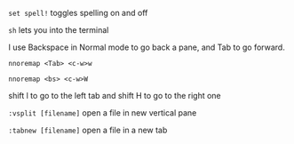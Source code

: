 `set spell!` toggles spelling on and off

`sh` lets you into the terminal

I use Backspace in Normal mode to go back a pane, and Tab to go forward. 

`nnoremap <Tab> <c-w>w`

`nnoremap <bs> <c-w>W`

shift l to go to the left tab and shift H to go to the right one

`:vsplit [filename]` open a file in new vertical pane

`:tabnew [filename]` open a file in a new tab
